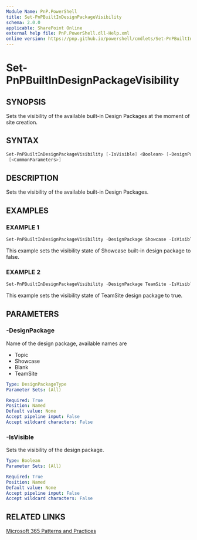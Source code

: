 ```yaml
---
Module Name: PnP.PowerShell
title: Set-PnPBuiltInDesignPackageVisibility
schema: 2.0.0
applicable: SharePoint Online
external help file: PnP.PowerShell.dll-Help.xml
online version: https://pnp.github.io/powershell/cmdlets/Set-PnPBuiltInDesignPackageVisibility.html
---
```

 
# Set-PnPBuiltInDesignPackageVisibility

## SYNOPSIS
Sets the visibility of the available built-in Design Packages at the moment of site creation.

## SYNTAX

```powershell
Set-PnPBuiltInDesignPackageVisibility [-IsVisible] <Boolean> [-DesignPackage] <DesignPackageType>
 [<CommonParameters>]
```

## DESCRIPTION
Sets the visibility of the available built-in Design Packages.

## EXAMPLES

### EXAMPLE 1
```powershell
Set-PnPBuiltInDesignPackageVisibility -DesignPackage Showcase -IsVisible:$false
```

This example sets the visibility state of Showcase built-in design package to false.

### EXAMPLE 2
```powershell
Set-PnPBuiltInDesignPackageVisibility -DesignPackage TeamSite -IsVisible:$true
```

This example sets the visibility state of TeamSite design package to true.

## PARAMETERS

### -DesignPackage
Name of the design package, available names are

* Topic
* Showcase
* Blank
* TeamSite

```yaml
Type: DesignPackageType
Parameter Sets: (All)

Required: True
Position: Named
Default value: None
Accept pipeline input: False
Accept wildcard characters: False
```

### -IsVisible
Sets the visibility of the design package.

```yaml
Type: Boolean
Parameter Sets: (All)

Required: True
Position: Named
Default value: None
Accept pipeline input: False
Accept wildcard characters: False
```

## RELATED LINKS

[Microsoft 365 Patterns and Practices](https://aka.ms/m365pnp)

